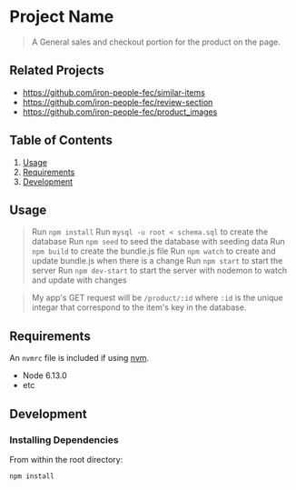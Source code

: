 # Project Name

> A General sales and checkout portion for the product on the page.

## Related Projects

  - https://github.com/iron-people-fec/similar-items
  - https://github.com/iron-people-fec/review-section
  - https://github.com/iron-people-fec/product_images

## Table of Contents

1. [Usage](#Usage)
1. [Requirements](#requirements)
1. [Development](#development)

## Usage

> Run `npm install`
> Run `mysql -u root < schema.sql` to create the database
> Run `npm seed` to seed the database with seeding data
> Run `npm build` to create the bundle.js file 
> Run `npm watch` to create and update bundle.js when there is a change
> Run `npm start` to start the server
> Run `npm dev-start` to start the server with nodemon to watch and update with changes

> My app's GET request will be `/product/:id` where `:id` is the unique integar that correspond to the item's key in the database.

## Requirements

An `nvmrc` file is included if using [nvm](https://github.com/creationix/nvm).

- Node 6.13.0
- etc

## Development

### Installing Dependencies

From within the root directory:

```
npm install
```

